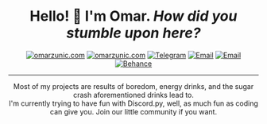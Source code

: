 <h1 align="center"> Hello! 👋 I'm Omar. <em>How did you stumble upon here?</em></h1>
<p align="center">
    <a href="https://omarzunic.com/?utm_source=github&utm_medium=button&utm_campaign=github_readme"><img
            src="https://img.shields.io/badge/-OMARZUNIC.COM-161616?style=for-the-badge&amp;logoColor=white"
            alt="omarzunic.com"></a>
    <a href="https://blog.omarzunic.com/?utm_source=github&utm_medium=button&utm_campaign=github_readme"><img
            src="https://img.shields.io/badge/-BLOG-161616?style=for-the-badge&amp;logo=ghost&amp;logoColor=white"
            alt="omarzunic.com"></a>
    <a href="https://t.me/OMZNC"><img
            src="https://img.shields.io/badge/-TELEGRAM-2CA5E0?style=for-the-badge&amp;logo=telegram&amp;logoColor=white"
            alt="Telegram"></a>
    <a href="mailto:hello@omarzunic.com"><img
            src="https://img.shields.io/badge/-EMAIL-D14836?style=for-the-badge&amp;logo=gmail&amp;logoColor=white"
            alt="Email"></a>
    <a href="https://omarzunic.com/discord"><img
            src="https://img.shields.io/badge/-DISCORD-7289DA?style=for-the-badge&amp;logo=discord&amp;logoColor=white"
            alt="Email"></a>
    <a href="https://www.behance.net/omznc"><img
            src="https://img.shields.io/badge/-BEHANCE-1769FF?style=for-the-badge&amp;logo=behance&amp;logoColor=white"
            alt="Behance"></a>
</p>

---
<p align="center">Most of my projects are results of boredom, energy drinks, and the sugar crash aforementioned drinks lead to.<br>I'm currently trying to have fun with Discord.py, well, as much fun as coding can give you. Join our little community if you want.
</p>


